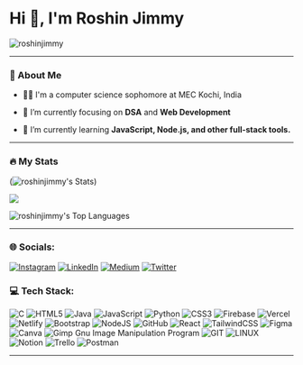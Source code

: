 <h1 align="left">Hi 👋, I'm Roshin Jimmy</h1>

<p align="left"> <img src="https://komarev.com/ghpvc/?username=roshinjimmy&label=Profile%20views&color=0e75b6&style=flat" alt="roshinjimmy" /> </p>

---

### 👦 About Me
- 👨‍💻 I'm a computer science sophomore at MEC Kochi, India

- 🔭 I’m currently focusing on **DSA** and **Web Development**

- 🌱 I’m currently learning **JavaScript, Node.js, and other full-stack tools.**

--- 

### 🔥 My Stats 
(![roshinjimmy's Stats](https://github-readme-stats.vercel.app/api?username=roshinjimmy&theme=dark&show_icons=true&hide_border=true&count_private=true))<br/>

![](https://github-readme-streak-stats.herokuapp.com/?user=roshinjimmy&theme=default&hide_border=false)<br/>

![roshinjimmy's Top Languages](https://github-readme-stats.vercel.app/api/top-langs/?username=roshinjimmy&theme=dark&show_icons=true&hide_border=true&layout=compact)

---

### 🌐 Socials:
[![Instagram](https://img.shields.io/badge/Instagram-%23E4405F.svg?logo=Instagram&logoColor=white)](https://instagram.com/roshin_jimmy) [![LinkedIn](https://img.shields.io/badge/LinkedIn-%230077B5.svg?logo=linkedin&logoColor=white)](https://linkedin.com/in/roshinjimmy) [![Medium](https://img.shields.io/badge/Medium-12100E?logo=medium&logoColor=white)](https://medium.com/@@roshinjimmy) [![Twitter](https://img.shields.io/badge/Twitter-%231DA1F2.svg?logo=Twitter&logoColor=white)](https://twitter.com/roshin_jimmy) 

### 💻 Tech Stack:
![C](https://img.shields.io/badge/c-%2300599C.svg?style=for-the-badge&logo=c&logoColor=white) ![HTML5](https://img.shields.io/badge/html5-%23E34F26.svg?style=for-the-badge&logo=html5&logoColor=white) ![Java](https://img.shields.io/badge/java-%23ED8B00.svg?style=for-the-badge&logo=java&logoColor=white) ![JavaScript](https://img.shields.io/badge/javascript-%23323330.svg?style=for-the-badge&logo=javascript&logoColor=%23F7DF1E) ![Python](https://img.shields.io/badge/python-3670A0?style=for-the-badge&logo=python&logoColor=ffdd54) ![CSS3](https://img.shields.io/badge/css3-%231572B6.svg?style=for-the-badge&logo=css3&logoColor=white) ![Firebase](https://img.shields.io/badge/firebase-%23039BE5.svg?style=for-the-badge&logo=firebase) ![Vercel](https://img.shields.io/badge/vercel-%23000000.svg?style=for-the-badge&logo=vercel&logoColor=white) ![Netlify](https://img.shields.io/badge/netlify-%23000000.svg?style=for-the-badge&logo=netlify&logoColor=#00C7B7) ![Bootstrap](https://img.shields.io/badge/bootstrap-%23563D7C.svg?style=for-the-badge&logo=bootstrap&logoColor=white) ![NodeJS](https://img.shields.io/badge/node.js-6DA55F?style=for-the-badge&logo=node.js&logoColor=white) ![GitHub](https://img.shields.io/badge/GitHub-%23121011.svg?style=for-the-badge&logo=github&logoColor=white) ![React](https://img.shields.io/badge/react-%2320232a.svg?style=for-the-badge&logo=react&logoColor=%2361DAFB) ![TailwindCSS](https://img.shields.io/badge/tailwindcss-%2338B2AC.svg?style=for-the-badge&logo=tailwind-css&logoColor=white) 	![Figma](https://img.shields.io/badge/figma-%23F24E1E.svg?style=for-the-badge&logo=figma&logoColor=white) ![Canva](https://img.shields.io/badge/Canva-%2300C4CC.svg?style=for-the-badge&logo=Canva&logoColor=white) ![Gimp Gnu Image Manipulation Program](https://img.shields.io/badge/Gimp-657D8B?style=for-the-badge&logo=gimp&logoColor=FFFFFF) ![GIT](https://img.shields.io/badge/Git-fc6d26?style=for-the-badge&logo=git&logoColor=white) ![LINUX](https://img.shields.io/badge/Linux-FCC624?style=for-the-badge&logo=linux&logoColor=black) ![Notion](https://img.shields.io/badge/Notion-%23000000.svg?style=for-the-badge&logo=notion&logoColor=white) ![Trello](https://img.shields.io/badge/Trello-%23026AA7.svg?style=for-the-badge&logo=Trello&logoColor=white) ![Postman](https://img.shields.io/badge/Postman-FF6C37?style=for-the-badge&logo=postman&logoColor=white)

---
